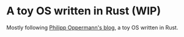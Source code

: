 # A toy OS written in Rust (WIP)
Mostly following [Philipp Oppermann's blog](os.phil-opp.com), a toy OS written in Rust.